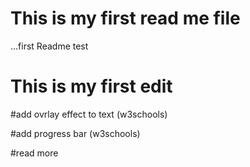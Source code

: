 # This is my first read me file

 ...first Readme test
# This is my first edit

#add ovrlay effect to text (w3schools)

#add progress bar (w3schools)

#read more
